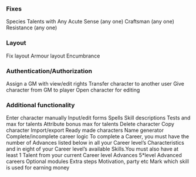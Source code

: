 ### Fixes
Species Talents with Any
    Acute Sense (any one)
    Craftsman (any one)
    Resistance (any one)

### Layout
Fix layout
Armour layout
Encumbrance

### Authentication/Authorization
Assign a GM with view/edit rights
Transfer character to another user
Give character from GM to player
Open character for editing

### Additional functionality
Enter character manually
Input/edit forms
Spells
Skill descriptions
Tests and max for talents
Attribute bonus max for talents
Delete character
Copy character
Import/export
Ready made characters
Name generator
Complete/incomplete career logic
    To complete a Career, you must have the number of Advances listed below in all
    your Career level’s Characteristics and in eight of your Career level’s
    available Skills.You must also have at least 1 Talent from your current Career level
    Advances 5*level
Advanced careers
Optional modules
Extra steps
    Motivation, party etc
Mark which skill is used for earning money
